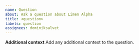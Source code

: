 ```yaml
---
name: Question
about: Ask a question about Limen Alpha
title: <question>
labels: question
assignees: dominiksalvet
---
```


**Additional context**
Add any additional context to the question.
